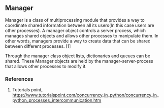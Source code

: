 ## Manager

Manager is a class of multiprocessing module that provides a way to coordinate shared information between all its users(In this case users are other processes). A manager object controls a server process, which manages shared objects and allows other processes to manipulate them. In other words, managers provide a way to create data that can be shared between different processes. [1]

Through the manager class object lists, dictionaries and queues can be shared. These Manager objects are held by the manager-server-process that allows other processes to modify it.

### References
1. Tutorials point, https://www.tutorialspoint.com/concurrency_in_python/concurrency_in_python_processes_intercommunication.htm